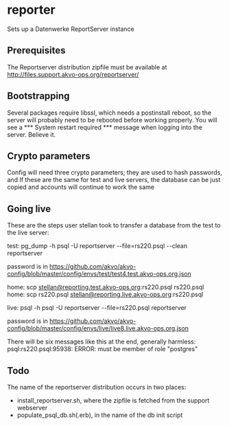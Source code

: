 reporter
========

Sets up a Datenwerke ReportServer instance


## Prerequisites
The Reportserver distribution zipfile must be available at http://files.support.akvo-ops.org/reportserver/ 

## Bootstrapping
 Several packages require libssl, which needs a postinstall reboot, so the server will probably need to be rebooted before working properly.
You will see a *** System restart required *** message when logging into the server. Believe it.

## Crypto parameters
Config will need three crypto parameters; they are used to hash passwords, and
If these are the same for test and live servers, the database can be just copied and accounts will continue to work the same

## Going live
These are the steps user stellan took to transfer a database from the test to the live server:

test: pg_dump -h psql -U reportserver --file=rs220.psql --clean reportserver

password is in https://github.com/akvo/akvo-config/blob/master/config/envs/test/test4.test.akvo-ops.org.json

home: scp stellan@reporting.test.akvo-ops.org:rs220.psql rs220.psql
home: scp rs220.psql stellan@reporting.live.akvo-ops.org:rs220.psql

live: psql -h psql -U reportserver --file=rs220.psql reportserver

password is in https://github.com/akvo/akvo-config/blob/master/config/envs/live/live8.live.akvo-ops.org.json

There will be six messages like this at the end, generally harmless:
 psql:rs220.psql:95938: ERROR:  must be member of role "postgres"



## Todo
The name of the reportserver distribution occurs in two places:
* install_reportserver.sh, where the zipfile is fetched from the support webserver
* populate_psql_db.sh(.erb), in the name of the db init script